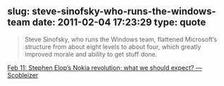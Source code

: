 slug: steve-sinofsky-who-runs-the-windows-team
date: 2011-02-04 17:23:29
type: quote
---

> Steve Sinofsky, who runs the Windows team, flattened Microsoft’s structure from about eight levels to about four, which greatly improved morale and ability to get stuff done.

[Feb 11: Stephen Elop’s Nokia revolution; what we should expect? — Scobleizer](http://scobleizer.com/2011/02/02/feb-11-stephen-elops-nokia-revolution-what-we-should-expect/)

